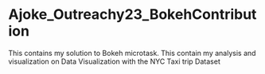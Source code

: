 # Ajoke_Outreachy23_BokehContribution
This contains my solution to Bokeh microtask. This contain my analysis and visualization on Data Visualization with the NYC Taxi trip Dataset
